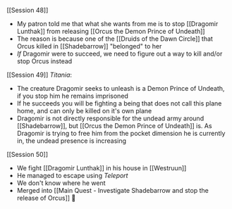 [[Session 48]]
- My patron told me that what she wants from me is to stop [[Dragomir Lunthak]] from releasing [[Orcus the Demon Prince of Undeath]]
- The reason is because one of the [[Druids of the Dawn Circle]] that Orcus killed in [[Shadebarrow]] "belonged" to her
- *If* Dragomir were to succeed, we need to figure out a way to kill and/or stop Orcus instead

[[Session 49]]
*Titania*:
- The creature Dragomir seeks to unleash is a Demon Prince of Undeath, if you stop him he remains imprisoned
- If he succeeds you will be fighting a being that does not call this plane home, and can only be killed on it's own plane
- Dragomir is not directly responsible for the undead army around [[Shadebarrow]], but [[Orcus the Demon Prince of Undeath]] is. As Dragomir is trying to free him from the pocket dimension he is currently in, the undead presence is increasing

[[Session 50]]
- We fight [[Dragomir Lunthak]] in his house in [[Westruun]]
- He managed to escape using *Teleport*
- We don't know where he went
- Merged into [[Main Quest - Investigate Shadebarrow and stop the release of Orcus]] 🔀